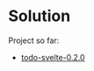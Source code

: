 # Solution

Project so far:

- [todo-svelte-0.2.0](https://github.com/wit-hdip-comp-sci-2023/full-stack-1/tree/main/prj/todo/todo-svelte-0.2.0)
